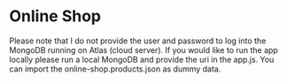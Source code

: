 # Online Shop

Please note that I do not provide the user and password to log into the MongoDB running on Atlas (cloud server).
If you would like to run the app locally please run a local MongoDB and provide the uri in the app.js. You can import the online-shop.products.json as dummy data.
